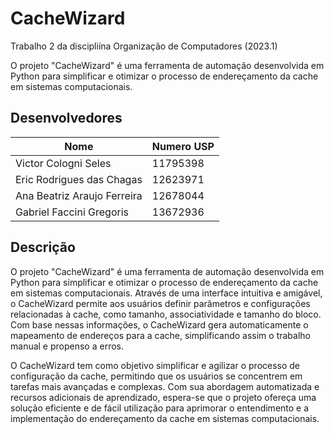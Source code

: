 # CacheWizard
 Trabalho 2 da discipliína Organização de Computadores (2023.1)

 O projeto "CacheWizard" é uma ferramenta de automação desenvolvida em Python para simplificar e otimizar o processo de endereçamento da cache em sistemas computacionais. 

## Desenvolvedores

| Nome | Numero USP |
| --- | --- |
| Victor Cologni Seles |     11795398 |
| Eric Rodrigues das Chagas |    12623971 |
| Ana Beatriz Araujo Ferreira |     12678044 |
| Gabriel Faccini Gregoris |     13672936 |


## Descrição

O projeto "CacheWizard" é uma ferramenta de automação desenvolvida em Python para simplificar e otimizar o processo de endereçamento da cache em sistemas computacionais. 
Através de uma interface intuitiva e amigável, o CacheWizard permite aos usuários definir parâmetros e configurações relacionadas à cache, como tamanho, associatividade e tamanho do bloco. 
Com base nessas informações, o CacheWizard gera automaticamente o mapeamento de endereços para a cache, simplificando assim o trabalho manual e propenso a erros.

O CacheWizard tem como objetivo simplificar e agilizar o processo de configuração da cache, permitindo que os usuários se concentrem em tarefas mais avançadas e complexas. Com sua abordagem automatizada e recursos adicionais de aprendizado, espera-se que o projeto ofereça uma solução eficiente e de fácil utilização para aprimorar o entendimento e a implementação do endereçamento da cache em sistemas computacionais.

